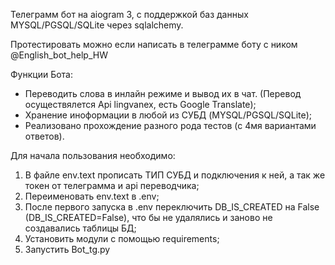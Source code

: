 Телеграмм бот на aiogram 3, с поддержкой баз данных MYSQL/PGSQL/SQLite через sqlalchemy.

Протестировать можно если написать в телеграмме боту с ником @English_bot_help_HW

Функции Бота:

* Переводить слова в инлайн режиме и вывод их в чат. (Перевод осуществялется Api lingvanex, есть Google Translate);
* Хранение иноформации в любой из СУБД (MYSQL/PGSQL/SQLite);
* Реализовано прохождение разного рода тестов (с 4мя вариантами ответов).


Для начала пользования необходимо:
1) В файле env.text прописать ТИП СУБД и подключения к ней, а так же токен от телеграмма и api переводчика;
2) Переименовать env.text в .env;
3) После первого запуска в .env переключить DB_IS_CREATED на False (DB_IS_CREATED=False),
что бы не удалялись и заново не создавались таблицы БД;
4) Установить модули с помощью requirements;
5) Запустить Bot_tg.py